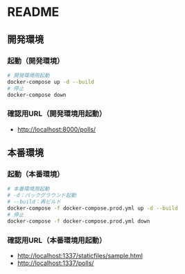 # README

## 開発環境

### 起動（開発環境）

```bash
# 開発環境用起動
docker-compose up -d --build
# 停止
docker-compose down
```

### 確認用URL（開発環境用起動）

- [http://localhost:8000/polls/](http://localhost:8000/polls/)

## 本番環境

### 起動（本番環境）

```bash
# 本番環境用起動
# -d：バックグラウンド起動
# --build：再ビルド
docker-compose -f docker-compose.prod.yml up -d --build
# 停止
docker-compose -f docker-compose.prod.yml down
```

### 確認用URL（本番環境用起動）

- [http://localhost:1337/staticfiles/sample.html](http://localhost:1337/staticfiles/sample.html)
- [http://localhost:1337/polls/](http://localhost:1337/polls/)
